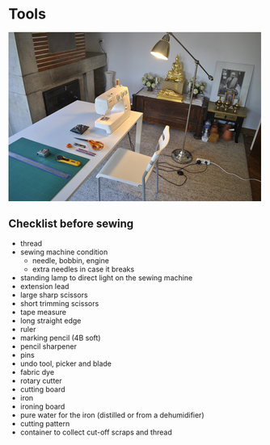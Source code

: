 # Tools

![sewing tools](/img/tools/sewing-tools_w500.jpg)

## Checklist before sewing

- thread
- sewing machine condition
  - needle, bobbin, engine
  - extra needles in case it breaks
- standing lamp to direct light on the sewing machine
- extension lead
- large sharp scissors
- short trimming scissors
- tape measure
- long straight edge
- ruler
- marking pencil (4B soft)
- pencil sharpener
- pins
- undo tool, picker and blade
- fabric dye
- rotary cutter
- cutting board
- iron
- ironing board
- pure water for the iron (distilled or from a dehumidifier)
- cutting pattern
- container to collect cut-off scraps and thread
